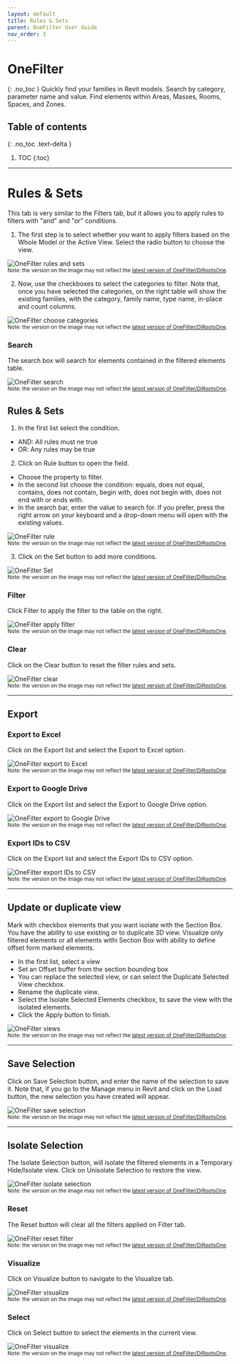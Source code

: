 ```yaml
---
layout: default
title: Rules & Sets
parent: OneFilter User Guide
nav_order: 3
---
```


# OneFilter
{: .no_toc }
Quickly find your families in Revit models. Search by category, parameter name and value. Find elements within Areas, Masses, Rooms, Spaces, and Zones.
## Table of contents
{: .no_toc .text-delta }

1. TOC
{:toc}

---

# Rules & Sets

This tab is very similar to the Filters tab, but it allows you to apply rules to filters with "and" and "or" conditions.

1. The first step is to select whether you want to apply filters based on the Whole Model or the Active View. Select the radio button to choose the view.

![OneFilter rules and sets](../../../assets\images\OneFilter\OF-Rs-WholeModel.gif)  
<sub>Note: the version on the image may not reflect the [latest version of OneFilter/DiRootsOne](https://diroots.com/revit-plugins/dirootsone/).</sub>

2. Now, use the checkboxes to select the categories to filter. Note that, once you have selected the categories, on the right table will show the existing families, with the category, family name, type name, in-place and count columns.

![OneFilter choose categories](../../../assets\images\OneFilter\OF-Rs-SelectCategories.gif)  
<sub>Note: the version on the image may not reflect the [latest version of OneFilter/DiRootsOne](https://diroots.com/revit-plugins/dirootsone/).</sub>

### Search

The search box will search for elements contained in the filtered elements table.

![OneFilter search](../../../assets\images\OneFilter\OF-Rs-Search.gif)  
<sub>Note: the version on the image may not reflect the [latest version of OneFilter/DiRootsOne](https://diroots.com/revit-plugins/dirootsone/).</sub>

## Rules & Sets

1. In the first list select the condition.

- AND: All rules must ne true
- OR: Any rules may be true

2. Click on Rule button to open the field.

- Choose the property to filter.
- In the second list choose the condition: equals, does not equal, contains, does not contain, begin with, does not begin with, does not end with or ends with.
- In the search bar, enter the value to search for. If you prefer, press the right arrow on your keyboard and a drop-down menu will open with the existing values.

![OneFilter rule](../../../assets\images\OneFilter\OF-Rs-Rule.gif)  
<sub>Note: the version on the image may not reflect the [latest version of OneFilter/DiRootsOne](https://diroots.com/revit-plugins/dirootsone/).</sub>

3. Click on the Set button to add more conditions.

![OneFilter Set](../../../assets\images\OneFilter\OF-Rs-Set.gif)  
<sub>Note: the version on the image may not reflect the [latest version of OneFilter/DiRootsOne](https://diroots.com/revit-plugins/dirootsone/).</sub>

### Filter

Click Filter to apply the filter to the table on the right.

![OneFilter apply filter](../../../assets\images\OneFilter\OF-Rs-Filter.gif)  
<sub>Note: the version on the image may not reflect the [latest version of OneFilter/DiRootsOne](https://diroots.com/revit-plugins/dirootsone/).</sub>

### Clear

Click on the Clear button to reset the filter rules and sets.

![OneFilter clear](../../../assets\images\OneFilter\OF-Rs-Clear.gif)  
<sub>Note: the version on the image may not reflect the [latest version of OneFilter/DiRootsOne](https://diroots.com/revit-plugins/dirootsone/).</sub>

---

## Export

### Export to Excel

Click on the Export list and select the Export to Excel option.

![OneFilter export to Excel](../../../assets\images\OneFilter\OF-Rs-ExportExcel.gif)  
<sub>Note: the version on the image may not reflect the [latest version of OneFilter/DiRootsOne](https://diroots.com/revit-plugins/dirootsone/).</sub>

### Export to Google Drive

Click on the Export list and select the Export to Google Drive option.

![OneFilter export to Google Drive](../../../assets\images\OneFilter\OF-Rs-ExportDrive.gif)  
<sub>Note: the version on the image may not reflect the [latest version of OneFilter/DiRootsOne](https://diroots.com/revit-plugins/dirootsone/).</sub>

### Export IDs to CSV

Click on the Export list and select the Export IDs to CSV option.

![OneFilter export IDs to CSV](../../../assets\images\OneFilter\OF-Rs-ExportID.gif)  
<sub>Note: the version on the image may not reflect the [latest version of OneFilter/DiRootsOne](https://diroots.com/revit-plugins/dirootsone/).</sub>

---

## Update or duplicate view

Mark with checkbox elements that you want isolate with the Section Box. You have the ability to use existing or to duplicate 3D view. Visualize only filtered elements or all elements withi Section Box with ability to define offset form marked elements.

- In the first list, select a view
- Set an Offset buffer from the section bounding box
- You can replace the selected view, or can select the Duplicate Selected View checkbox.
- Rename the duplicate view.
- Select the Isolate Selected Elements checkbox, to save the view with the isolated elements.
- Click the Apply button to finish.

![OneFilter views](../../../assets\images\OneFilter\OF-Rs-View.gif)  
<sub>Note: the version on the image may not reflect the [latest version of OneFilter/DiRootsOne](https://diroots.com/revit-plugins/dirootsone/).</sub>

---

## Save Selection

Click on Save Selection button, and enter the name of the selection to save it. Note that, if you go to the Manage menu in Revit and click on the Load button, the new selection you have created will appear.

![OneFilter save selection](../../../assets\images\OneFilter\OF-Rs-SaveSelection.gif)  
<sub>Note: the version on the image may not reflect the [latest version of OneFilter/DiRootsOne](https://diroots.com/revit-plugins/dirootsone/).</sub>

---

## Isolate Selection

The Isolate Selection button, will isolate the filtered elements in a Temporary Hide/Isolate view. Click on Unisolate Selection to restore the view.

![OneFilter isolate selection](../../../assets\images\OneFilter\OF-Rs-Isolate.gif)  
<sub>Note: the version on the image may not reflect the [latest version of OneFilter/DiRootsOne](https://diroots.com/revit-plugins/dirootsone/).</sub>

### Reset

The Reset button will clear all the filters applied on Filter tab.

![OneFilter reset filter](../../../assets\images\OneFilter\OF-Rs-Reset.gif)  
<sub>Note: the version on the image may not reflect the [latest version of OneFilter/DiRootsOne](https://diroots.com/revit-plugins/dirootsone/).</sub>

### Visualize

Click on Visualize button to navigate to the Visualize tab.

![OneFilter visualize](../../../assets\images\OneFilter\OF-Rs-Visualize.gif)  
<sub>Note: the version on the image may not reflect the [latest version of OneFilter/DiRootsOne](https://diroots.com/revit-plugins/dirootsone/).</sub>

### Select

Click on Select button to select the elements in the current view.

![OneFilter visualize](../../../assets\images\OneFilter\OF-Rs-Select.gif)  
<sub>Note: the version on the image may not reflect the [latest version of OneFilter/DiRootsOne](https://diroots.com/revit-plugins/dirootsone/).</sub>